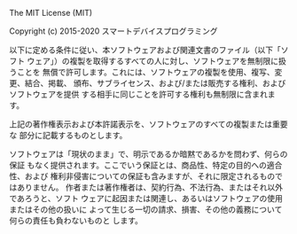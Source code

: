 The MIT License (MIT)

Copyright (c) 2015-2020 スマートデバイスプログラミング

以下に定める条件に従い、本ソフトウェアおよび関連文書のファイル（以下「ソフト
ウェア」）の複製を取得するすべての人に対し、ソフトウェアを無制限に扱うことを
無償で許可します。これには、ソフトウェアの複製を使用、複写、変更、結合、掲載、
頒布、サブライセンス、および/または販売する権利、およびソフトウェアを提供
する相手に同じことを許可する権利も無制限に含まれます。

上記の著作権表示および本許諾表示を、ソフトウェアのすべての複製または重要な
部分に記載するものとします。

ソフトウェアは「現状のまま」で、明示であるか暗黙であるかを問わず、何らの保証
もなく提供されます。ここでいう保証とは、商品性、特定の目的への適合性、および
権利非侵害についての保証も含みますが、それに限定されるものではありません。
作者または著作権者は、契約行為、不法行為、またはそれ以外であろうと、ソフト
ウェアに起因または関連し、あるいはソフトウェアの使用またはその他の扱いに
よって生じる一切の請求、損害、その他の義務について何らの責任も負わないものと
します。

